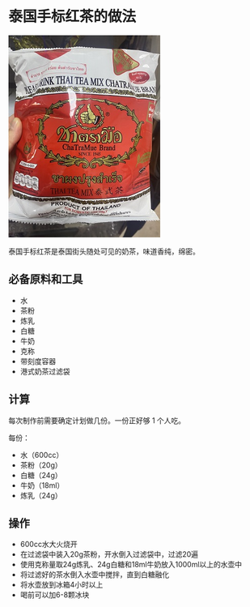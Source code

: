 
# 泰国手标红茶的做法

![泰国手标红茶成品](./泰国手标红茶.jpg)

泰国手标红茶是泰国街头随处可见的奶茶，味道香纯，绵密。

## 必备原料和工具

- 水
- 茶粉
- 炼乳
- 白糖
- 牛奶
- 克称
- 带刻度容器
- 港式奶茶过滤袋

## 计算

每次制作前需要确定计划做几份。一份正好够 1 个人吃。

每份：
- 水（600cc）
- 茶粉（20g）
- 白糖（24g）
- 牛奶（18ml）
- 炼乳（24g）

## 操作

- 600cc水大火烧开
- 在过滤袋中装入20g茶粉，开水倒入过滤袋中，过滤20遍
- 使用克称量取24g炼乳、24g白糖和18ml牛奶放入1000ml以上的水壶中
- 将过滤好的茶水倒入水壶中搅拌，直到白糖融化
- 将水壶放到冰箱4小时以上
- 喝前可以加6-8颗冰块

